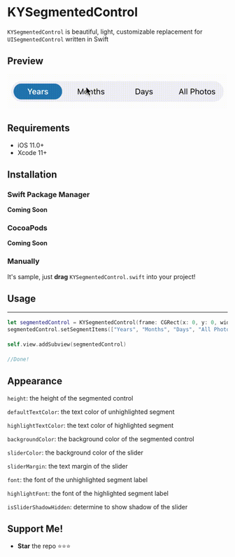 # KYSegmentedControl


`KYSegmentedControl` is beautiful, light, customizable replacement for `UISegmentedControl` written in Swift

## Preview
![alt text](https://github.com/kyrie-siu/KYSegmentedControl/blob/master/preview.gif?raw=true)


## Requirements


- iOS 11.0+
- Xcode 11+

## Installation


### Swift Package Manager


**Coming Soon**

### CocoaPods


**Coming Soon**

### Manually

It's sample, just **drag** `KYSegmentedControl.swift` into your project!

## Usage

---

```swift
let segmentedControl = KYSegmentedControl(frame: CGRect(x: 0, y: 0, width: self.view.bounds.width - 16, height: 44))
segmentedControl.setSegmentItems(["Years", "Months", "Days", "All Photos"])

self.view.addSubview(segmentedControl)

//Done!
```

## Appearance


`height`: the height of the segmented control

`defaultTextColor`: the text color of unhighlighted segment

`highlightTextColor`: the text color of highlighted segment

`backgroundColor`: the background color of the segmented control

`sliderColor`: the background color of the slider

`sliderMargin`: the text margin of the slider

`font`: the font of the unhighlighted segment label

`highlightFont`: the font of the highlighted segment label

`isSliderShadowHidden`: determine to show shadow of the slider

## Support Me!


- **Star** the repo ⭐⭐⭐
